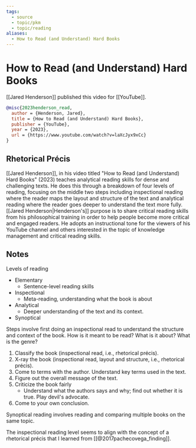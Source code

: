 ```yaml
---
tags:
  - source
  - topic/pkm
  - topic/reading
aliases:
  - How to Read (and Understand) Hard Books
---
```

# How to Read (and Understand) Hard Books
[[Jared Henderson]] published this video for [[YouTube]].

```bibtex
@misc{2023henderson_read,
  author = {Henderson, Jared},
  title = {How to Read (and Understand) Hard Books},
  publisher = {YouTube},
  year = {2023},
  url = {https://www.youtube.com/watch?v=laXcJyx9xCc}
}
```

## Rhetorical Précis
[[Jared Henderson]], in his video titled "How to Read (and Understand) Hard Books" (2023) teaches analytical reading skills for dense and challenging texts. He does this through a breakdown of four levels of reading, focusing on the middle two steps including inspectional reading where the reader maps the layout and structure of the text and analytical reading where the reader goes deeper to understand the text more fully. [[Jared Henderson|Henderson's]] purpose is to share critical reading skills from his philosophical training in order to help people become more critical and engaged readers. He adopts an instructional tone for the viewers of his YouTube channel and others interested in the topic of knowledge management and critical reading skills.

## Notes
Levels of reading
- Elementary
	- Sentence-level reading skills
- Inspectional
	- Meta-reading, understanding what the book is about
- Analytical
	- Deeper understanding of the text and its context.
- Synoptical


Steps involve first doing an inspectional read to understand the structure and context of the book. How is it meant to be read? What is it about? What is the genre?

1. Classify the book (inspectional read, i.e., rhetorical précis).
2. X-ray the book (inspectional read, layout and structure, i.e., rhetorical précis).
3. Come to terms with the author. Understand key terms used in the text.
4. Figure out the overall message of the text.
5. Criticize the book fairly
	- Understand what the authors says and why; find out whether it is true. Play devil's advocate.
6. Come to your own conclusion.

Synoptical reading involves reading and comparing multiple books on the same topic.

The inspectional reading level seems to align with the concept of a rhetorical précis that I learned from [[@2017pachecovega_finding]].

